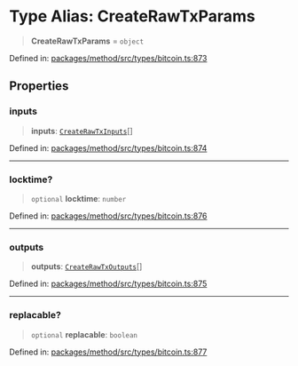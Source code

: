 # Type Alias: CreateRawTxParams

> **CreateRawTxParams** = `object`

Defined in: [packages/method/src/types/bitcoin.ts:873](https://github.com/dcdpr/did-btcr2-js/blob/4a717493e735221d072999f212891939f4de3f23/packages/method/src/types/bitcoin.ts#L873)

## Properties

### inputs

> **inputs**: [`CreateRawTxInputs`](CreateRawTxInputs.md)[]

Defined in: [packages/method/src/types/bitcoin.ts:874](https://github.com/dcdpr/did-btcr2-js/blob/4a717493e735221d072999f212891939f4de3f23/packages/method/src/types/bitcoin.ts#L874)

***

### locktime?

> `optional` **locktime**: `number`

Defined in: [packages/method/src/types/bitcoin.ts:876](https://github.com/dcdpr/did-btcr2-js/blob/4a717493e735221d072999f212891939f4de3f23/packages/method/src/types/bitcoin.ts#L876)

***

### outputs

> **outputs**: [`CreateRawTxOutputs`](CreateRawTxOutputs.md)[]

Defined in: [packages/method/src/types/bitcoin.ts:875](https://github.com/dcdpr/did-btcr2-js/blob/4a717493e735221d072999f212891939f4de3f23/packages/method/src/types/bitcoin.ts#L875)

***

### replacable?

> `optional` **replacable**: `boolean`

Defined in: [packages/method/src/types/bitcoin.ts:877](https://github.com/dcdpr/did-btcr2-js/blob/4a717493e735221d072999f212891939f4de3f23/packages/method/src/types/bitcoin.ts#L877)

